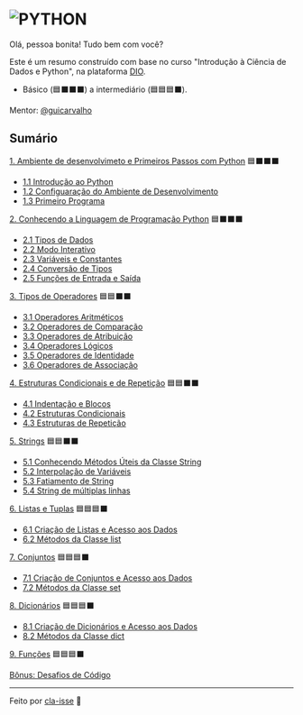 # ![PYTHON](https://img.shields.io/badge/Python-000?style=for-the-badge&logo=python)
Olá, pessoa bonita! Tudo bem com você? 

Este é um resumo construído com base no curso "Introdução à Ciência de Dados e Python", na plataforma [DIO](https://web.dio.me/home).

* Básico (🟦⬛⬛⬛) a intermediário (🟦🟦🟦⬛).

Mentor: [@guicarvalho](https://github.com/guicarvalho)

## Sumário

[1. Ambiente de desenvolvimeto e Primeiros Passos com Python](./1-primeiros_passos.md#1-ambiente-de-desenvolvimeto-e-primeiros-passos-com-python) 🟦⬛⬛⬛
* [1.1 Introdução ao Python](./1-primeiros_passos.md#11-introdução-ao-python)
* [1.2 Configuaração do Ambiente de Desenvolvimento](./1-primeiros_passos.md#12-configuração-do-ambiente-de-desenvolvimento)
* [1.3 Primeiro Programa](./1-primeiros_passos.md#13-primeiro-programa)

[2. Conhecendo a Linguagem de Programação Python](./2-introducao.md#2-conhecendo-a-linguagem-de-programação-python) 🟦⬛⬛⬛
* [2.1 Tipos de Dados](./2-introducao.md#21-tipos-de-dados)
* [2.2 Modo Interativo](./2-introducao.md#22-modo-interativo)
* [2.3 Variáveis e Constantes](./2-introducao.md#23-variáveis-e-constantes)
* [2.4 Conversão de Tipos](./2-introducao.md#24-conversão-de-tipos)
* [2.5 Funções de Entrada e Saída](./2-introducao.md#25-funções-de-entrada-e-saída)

[3. Tipos de Operadores](./3-operadores.md#3-tipos-de-operadores) 🟦🟦⬛⬛
* [3.1 Operadores Aritméticos](./3-operadores.md#31-operadores-aritméticos)
* [3.2 Operadores de Comparação](./3-operadores.md#32-operadores-de-comparação)
* [3.3 Operadores de Atribuição](./3-operadores.md#33-operadores-de-atribuição)
* [3.4 Operadores Lógicos](./3-operadores.md#34-operadores-lógicos)
* [3.5 Operadores de Identidade](./3-operadores.md#35-operadores-de-identidade)
* [3.6 Operadores de Associação](./3-operadores.md#36-operadores-de-associação)

[4. Estruturas Condicionais e de Repetição](./4-condicao_e_repeticao.md#4-estruturas-condicionais-e-de-repetição) 🟦🟦⬛⬛
* [4.1 Indentação e Blocos](./4-condicao_e_repeticao.md#41-indentação-e-blocos)
* [4.2 Estruturas Condicionais](./4-condicao_e_repeticao.md#42-estruturas-condicionais)
* [4.3 Estruturas de Repetição](./4-condicao_e_repeticao.md#43-estruturas-de-repetição)

[5. Strings](./5-strings.md#5-manipulando-strings) 🟦🟦⬛⬛
* [5.1 Conhecendo Métodos Úteis da Classe String](./5-strings.md#51-conhecendo-métodos-úteis-da-classe-string)
* [5.2 Interpolação de Variáveis](./5-strings.md#52-interpolação-de-variáveis)
* [5.3 Fatiamento de String](./5-strings.md#53-fatiamento-de-strings)
* [5.4 String de múltiplas linhas](./5-strings.md#54-string-de-múltiplas-linhas)

[6. Listas e Tuplas](./6-listas_e_tuplas.md#6-listas) 🟦🟦🟦⬛
* [6.1 Criação de Listas e Acesso aos Dados](./6-listas_e_tuplas.md#61-criação-e-acesso-aos-dados)
* [6.2 Métodos da Classe list](./6-listas_e_tuplas.md#62-métodos-da-classe-list)

[7. Conjuntos](./7-conjuntos.md#7-conjuntos) 🟦🟦🟦⬛
* [7.1 Criação de Conjuntos e Acesso aos Dados](./7-conjuntos.md#71-criação-e-acesso-aos-dados)
* [7.2 Métodos da Classe set](./7-conjuntos.md#72-métodos-da-classe-set)

[8. Dicionários](./8-dicionarios.md#8-dicionários) 🟦🟦🟦⬛
* [8.1 Criação de Dicionários e Acesso aos Dados](./8-dicionarios.md#81-criação-de-dicionários-e-acesso-aos-dados)
* [8.2 Métodos da Classe dict](./8-dicionarios.md#82-métodos-da-classe-dict)

[9. Funções](./9-funcoes.md#9-funções) 🟦🟦🟦⬛

[Bônus: Desafios de Código](./challenges/)

---

Feito por [cla-isse](https://github.com/cla-isse) 💜